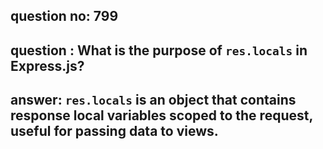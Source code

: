 
      
## question no: 799

## question : What is the purpose of `res.locals` in Express.js?

## answer: `res.locals` is an object that contains response local variables scoped to the request, useful for passing data to views.
      